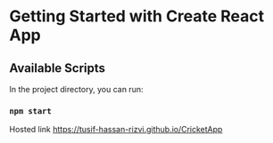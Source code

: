 # Getting Started with Create React App

## Available Scripts

In the project directory, you can run:

### `npm start`


Hosted link https://tusif-hassan-rizvi.github.io/CricketApp